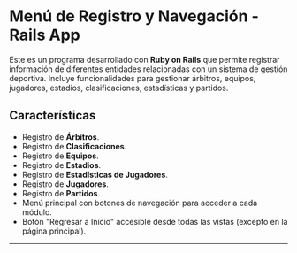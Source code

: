 # Menú de Registro y Navegación - Rails App

Este es un programa desarrollado con **Ruby on Rails** que permite registrar información de diferentes entidades relacionadas con un sistema de gestión deportiva. Incluye funcionalidades para gestionar árbitros, equipos, jugadores, estadios, clasificaciones, estadísticas y partidos.

## Características

- Registro de **Árbitros**.
- Registro de **Clasificaciones**.
- Registro de **Equipos**.
- Registro de **Estadios**.
- Registro de **Estadísticas de Jugadores**.
- Registro de **Jugadores**.
- Registro de **Partidos**.
- Menú principal con botones de navegación para acceder a cada módulo.
- Botón "Regresar a Inicio" accesible desde todas las vistas (excepto en la página principal).
---
